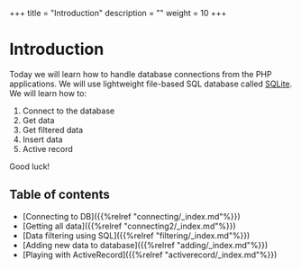 +++
title = "Introduction"
description = ""
weight = 10
+++

# Introduction

Today we will learn how to handle database connections from the PHP applications. We will use lightweight file-based SQL database called [SQLite](https://www.sqlite.org). We will learn how to:

1. Connect to the database
2. Get data
3. Get filtered data
4. Insert data
5. Active record

Good luck!

## Table of contents
* [Connecting to DB]({{%relref "connecting/_index.md"%}})
* [Getting all data]({{%relref "connecting2/_index.md"%}})
* [Data filtering using SQL]({{%relref "filtering/_index.md"%}})
* [Adding new data to database]({{%relref "adding/_index.md"%}})
* [Playing with ActiveRecord]({{%relref "activerecord/_index.md"%}})
